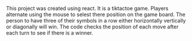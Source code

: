 This project was created using react. It is a tiktactoe game. Players alternate using the mouse to selest there position on the game board. The person to have three of their symbols in a row either horizontally vertically or diagonally will win. The code checks the position of each move after each turn to see if there is a winner. 

